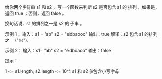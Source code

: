 给你两个字符串 s1 和 s2 ，写一个函数来判断 s2 是否包含 s1 的
排列 。如果是，返回 true ；否则，返回 false 。

换句话说，s1 的排列之一是 s2 的 子串 。

示例 1：
输入：s1 = "ab" s2 = "eidbaooo"
输出：true
解释：s2 包含 s1 的排列之一 ("ba").

示例 2：
输入：s1= "ab" s2 = "eidboaoo"
输出：false

提示：

1 <= s1.length, s2.length <= 10^4
s1 和 s2 仅包含小写字母

